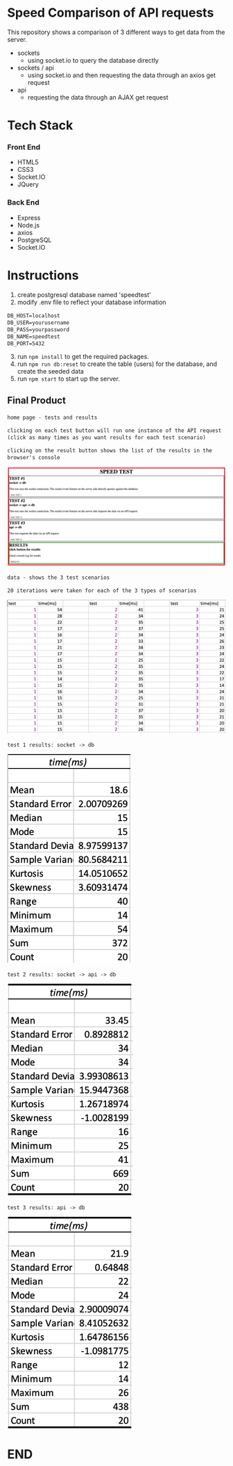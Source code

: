 # Speed Comparison of API requests

This repository shows a comparison of 3 different ways to get data from the server.

- sockets
  - using socket.io to query the database directly
- sockets / api
  - using socket.io and then requesting the data through an axios get request
- api
  - requesting the data through an AJAX get request

# Tech Stack

### Front End

- HTML5
- CSS3
- Socket.IO
- JQuery

### Back End

- Express
- Node.js
- axios
- PostgreSQL
- Socket.IO

# Instructions

1. create postgresql database named 'speedtest'
2. modify .env file to reflect your database information

```
DB_HOST=localhost
DB_USER=yourusername
DB_PASS=yourpassword
DB_NAME=speedtest
DB_PORT=5432
```

3. run `npm install` to get the required packages.
4. run `npm run db:reset` to create the table (users) for the database, and create the seeded data
5. run `npm start` to start up the server.

## Final Product

`home page - tests and results`

```
clicking on each test button will run one instance of the API request (click as many times as you want results for each test scenario)
```

```
clicking on the result button shows the list of the results in the browser's console
```

!["homepage"](./docs/homepage.png)

`data - shows the 3 test scenarios`

```
20 iterations were taken for each of the 3 types of scenarios
```

!["data"](./docs/data.png)

`test 1 results: socket -> db`

!["test 1 results"](./docs/test1.png)

`test 2 results: socket -> api -> db`

!["test 2 results"](./docs/test2.png)

`test 3 results: api -> db`

!["test 3 results"](./docs/test3.png)

# END
